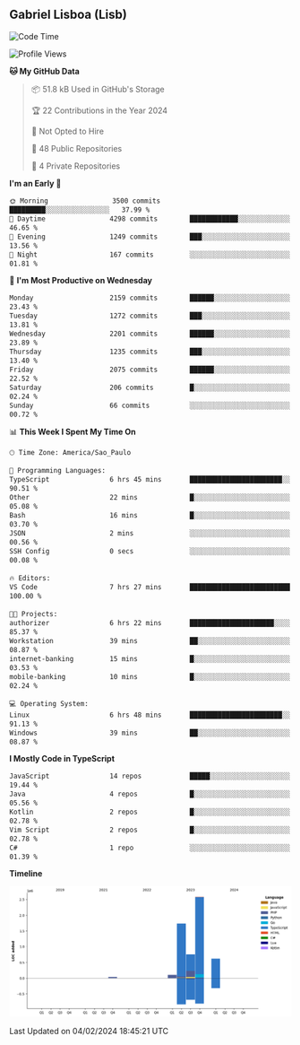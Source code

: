 ## Gabriel Lisboa (Lisb)

<!--START_SECTION:waka-->
![Code Time](http://img.shields.io/badge/Code%20Time-409%20hrs-blue)

![Profile Views](http://img.shields.io/badge/Profile%20Views-0-blue)

**🐱 My GitHub Data** 

> 📦 51.8 kB Used in GitHub's Storage 
 > 
> 🏆 22 Contributions in the Year 2024
 > 
> 🚫 Not Opted to Hire
 > 
> 📜 48 Public Repositories 
 > 
> 🔑 4 Private Repositories 
 > 
**I'm an Early 🐤** 

```text
🌞 Morning                3500 commits        █████████░░░░░░░░░░░░░░░░   37.99 % 
🌆 Daytime                4298 commits        ████████████░░░░░░░░░░░░░   46.65 % 
🌃 Evening                1249 commits        ███░░░░░░░░░░░░░░░░░░░░░░   13.56 % 
🌙 Night                  167 commits         ░░░░░░░░░░░░░░░░░░░░░░░░░   01.81 % 
```
📅 **I'm Most Productive on Wednesday** 

```text
Monday                   2159 commits        ██████░░░░░░░░░░░░░░░░░░░   23.43 % 
Tuesday                  1272 commits        ███░░░░░░░░░░░░░░░░░░░░░░   13.81 % 
Wednesday                2201 commits        ██████░░░░░░░░░░░░░░░░░░░   23.89 % 
Thursday                 1235 commits        ███░░░░░░░░░░░░░░░░░░░░░░   13.40 % 
Friday                   2075 commits        ██████░░░░░░░░░░░░░░░░░░░   22.52 % 
Saturday                 206 commits         █░░░░░░░░░░░░░░░░░░░░░░░░   02.24 % 
Sunday                   66 commits          ░░░░░░░░░░░░░░░░░░░░░░░░░   00.72 % 
```


📊 **This Week I Spent My Time On** 

```text
🕑︎ Time Zone: America/Sao_Paulo

💬 Programming Languages: 
TypeScript               6 hrs 45 mins       ███████████████████████░░   90.51 % 
Other                    22 mins             █░░░░░░░░░░░░░░░░░░░░░░░░   05.08 % 
Bash                     16 mins             █░░░░░░░░░░░░░░░░░░░░░░░░   03.70 % 
JSON                     2 mins              ░░░░░░░░░░░░░░░░░░░░░░░░░   00.56 % 
SSH Config               0 secs              ░░░░░░░░░░░░░░░░░░░░░░░░░   00.08 % 

🔥 Editors: 
VS Code                  7 hrs 27 mins       █████████████████████████   100.00 % 

🐱‍💻 Projects: 
authorizer               6 hrs 22 mins       █████████████████████░░░░   85.37 % 
Workstation              39 mins             ██░░░░░░░░░░░░░░░░░░░░░░░   08.87 % 
internet-banking         15 mins             █░░░░░░░░░░░░░░░░░░░░░░░░   03.53 % 
mobile-banking           10 mins             █░░░░░░░░░░░░░░░░░░░░░░░░   02.24 % 

💻 Operating System: 
Linux                    6 hrs 48 mins       ███████████████████████░░   91.13 % 
Windows                  39 mins             ██░░░░░░░░░░░░░░░░░░░░░░░   08.87 % 
```

**I Mostly Code in TypeScript** 

```text
JavaScript               14 repos            █████░░░░░░░░░░░░░░░░░░░░   19.44 % 
Java                     4 repos             █░░░░░░░░░░░░░░░░░░░░░░░░   05.56 % 
Kotlin                   2 repos             █░░░░░░░░░░░░░░░░░░░░░░░░   02.78 % 
Vim Script               2 repos             █░░░░░░░░░░░░░░░░░░░░░░░░   02.78 % 
C#                       1 repo              ░░░░░░░░░░░░░░░░░░░░░░░░░   01.39 % 
```



**Timeline**

![Lines of Code chart](https://raw.githubusercontent.com/tenlisboa/tenlisboa/main/assets/bar_graph.png)


 Last Updated on 04/02/2024 18:45:21 UTC
<!--END_SECTION:waka-->
